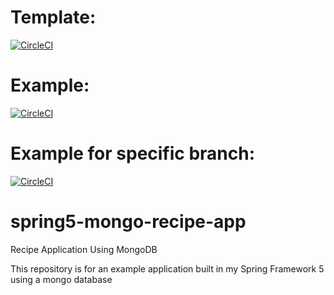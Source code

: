 # Template:
[![CircleCI](https://circleci.com/gh/NovaPrime1/spring5-mongodb-recipe-app.svg?style=svg)](https://app.circleci.com/pipelines/github/NovaPrime1/spring5-mongo-recipe-app)

# Example:
[![CircleCI](https://circleci.com/gh/circleci/circleci-docs.svg?style=svg)](https://circleci.com/gh/circleci/circleci-docs)

# Example for specific branch:
[![CircleCI](https://circleci.com/gh/circleci/circleci-docs/tree/teesloane-patch-5.svg?style=svg)](https://circleci.com/gh/circleci/circleci-docs/?branch=teesloane-patch-5)

# spring5-mongo-recipe-app
Recipe Application Using MongoDB

This repository is for an example application built in my Spring Framework 5 using a mongo database


